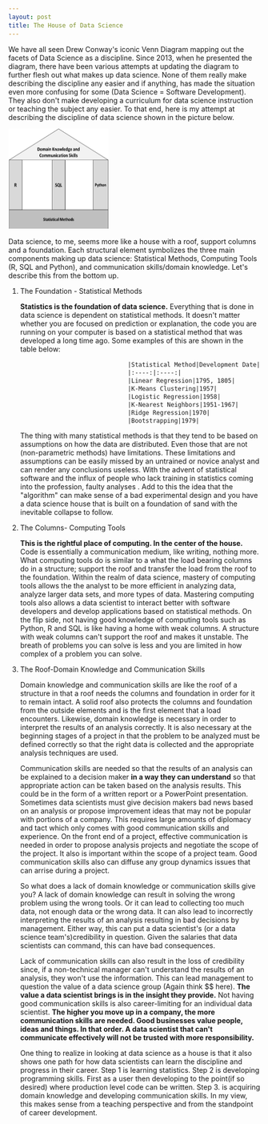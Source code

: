 ```yaml
---
layout: post
title: The House of Data Science
---
```


We have all seen Drew Conway's iconic Venn Diagram mapping out the facets of Data Science as a discipline.  Since 2013, when he presented the diagram, there have been various attempts at updating the diagram to further flesh out what makes up data science.  None of them really make describing the discipline any easier and if anything, has made the situation even more confusing for some (Data Science = Software Development).  They also don't make developing a curriculum for data science instruction or teaching the subject any easier.  To that end, here is my attempt at describing the discipline of data science shown in the picture below.


<img src="/images/DSHouse.png" width="200px" height="200px"/>

Data science, to me, seems more like a house with a roof, support columns and a foundation.  Each structural element symbolizes the three main components making up data science: Statistical Methods, Computing Tools (R, SQL and Python), and communication skills/domain knowledge. Let's describe this from the bottom up.

1. The Foundation - Statistical Methods
   
   **Statistics is the foundation of data science.** Everything that is done in data science is dependent on statistical methods. It doesn't matter whether you are focused on prediction or explanation, the code you are running on your computer is based on a statistical method that was developed a long time ago. Some examples of this are shown in the table below:

                                     
                                     |Statistical Method|Development Date| 
                                     |:----:|:----:|
                                     |Linear Regression|1795, 1805|
                                     |K-Means Clustering|1957|
                                     |Logistic Regression|1958|
                                     |K-Nearest Neighbors|1951-1967|
                                     |Ridge Regression|1970|
                                     |Bootstrapping|1979|


   The thing with many statistical methods is that they tend to be based on assumptions on how the data are distributed. Even those that are not (non-parametric methods) have limitations.  These limitations and assumptions can be easily missed by an untrained or novice analyst and can render any conclusions useless.  With the advent of statistical software and the influx of people who lack training in statistics coming into the profession, faulty analyses .  Add to this the idea that the "algorithm" can make sense of a bad experimental design and you have a data science house that is built on a foundation of sand with the inevitable collapse to follow.

2. The Columns- Computing Tools

   **This is the rightful place of computing.  In the center of the house.**  Code is essentially a communication medium, like writing, nothing more.  What computing tools do is similar to a what the load bearing columns do in a structure; support the roof and transfer the load from the roof to the foundation.  Within the realm of data science, mastery of computing tools allows the the analyst to be more efficient in analyzing data, analyze larger data sets, and more types of data.  Mastering computing tools also allows a data scientist to interact better with software developers and develop applications based on statistical methods.  On the flip side, not having good knowledge of computing tools such as Python, R and SQL is like having a home with weak columns. A structure with weak columns can't support the roof and makes it unstable.  The breath of problems you can solve is less and you are limited in how complex of a problem you can solve.

3. The Roof-Domain Knowledge and Communication Skills

   Domain knowledge and communication skills are like the roof of a structure in that a roof needs the columns and foundation in order for it to remain intact.  A solid roof also protects the columns and foundation from the outside elements and is the first element that a load encounters.  Likewise, domain knowledge is necessary in order to interpret the results of an analysis correctly.  It is also necessary at the beginning stages of a project in that the problem to be analyzed must be defined correctly so that the right data is collected and the appropriate analysis techniques are used.  

   Communication skills are needed so that the results of an analysis can be explained to a decision maker **in a way they can understand** so that appropriate action can be taken based on the analysis results.  This could be in the form of a written report or a PowerPoint presentation. Sometimes data scientists must give decision makers bad news based on an analysis or propose improvement ideas that may not be popular with portions of a company.  This requires large amounts of diplomacy and tact which only comes with good communication skills and experience.  On the front end of a project, effective communication is needed in order to propose analysis projects and negotiate the scope of the project.  It also is important within the scope of a project team.  Good communication skills also can diffuse any group dynamics issues that can arrise during a project.

   So what does a lack of domain knowledge or communication skills give you?  A lack of domain knowledge can result in solving the wrong problem using the wrong tools. Or it can lead to collecting too much data, not enough data or the wrong data. It can also lead to incorrectly interpreting the results of an analysis resulting in bad decisions by management.  Either way, this can put a data scientist's (or a data science team's)credibility in question.  Given the salaries that data scientists can command, this can have bad consequences.  

   Lack of communication skills can also result in the loss of credibility since, if a non-technical manager can't understand the results of an analysis, they won't use the information.  This can lead management to question the value of a data science group (Again think $$ here). **The value a data scientist brings is in the insight they provide.** Not having good communication skills is also career-limiting for an individual data scientist.  **The higher you move up in a company, the more communication skills are needed.  Good businesses value people, ideas and things. In that order. A data scientist that can't communicate effectively will not be trusted with more responsibility.**

   One thing to realize in looking at data science as a house is that it also shows one path for how data scientists can learn the discipline and progress in their career.  Step 1 is learning statistics.  Step 2 is developing programming skills. First as a user then developing to the point(if so desired) where production level code can be written. Step 3. is acquiring domain knowledge and developing communication skills.  In my view, this makes sense from a teaching perspective and from the standpoint of career development.
